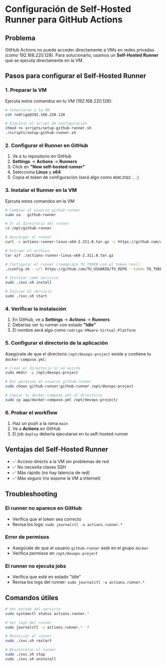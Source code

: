 # Configuración de Self-Hosted Runner para GitHub Actions

## Problema
GitHub Actions no puede acceder directamente a VMs en redes privadas (como 192.168.220.128). Para solucionarlo, usamos un **Self-Hosted Runner** que se ejecuta directamente en la VM.

## Pasos para configurar el Self-Hosted Runner

### 1. Preparar la VM

Ejecuta estos comandos en tu VM (192.168.220.128):

```bash
# Conectarse a la VM
ssh rodrigo@192.168.220.128

# Ejecutar el script de configuración
chmod +x scripts/setup-github-runner.sh
./scripts/setup-github-runner.sh
```

### 2. Configurar el Runner en GitHub

1. Ve a tu repositorio en GitHub
2. **Settings** → **Actions** → **Runners**
3. Click en **"New self-hosted runner"**
4. Selecciona **Linux** y **x64**
5. Copia el token de configuración (será algo como `AEWC2XQZ...`)

### 3. Instalar el Runner en la VM

Ejecuta estos comandos en la VM:

```bash
# Cambiar al usuario github-runner
sudo su - github-runner

# Ir al directorio del runner
cd /opt/github-runner

# Descargar el runner
curl -o actions-runner-linux-x64-2.311.0.tar.gz -L https://github.com/actions/runner/releases/download/v2.311.0/actions-runner-linux-x64-2.311.0.tar.gz

# Extraer el archivo
tar xzf ./actions-runner-linux-x64-2.311.0.tar.gz

# Configurar el runner (reemplaza TU_TOKEN con el token real)
./config.sh --url https://github.com/TU_USUARIO/TU_REPO --token TU_TOKEN

# Instalar como servicio
sudo ./svc.sh install

# Iniciar el servicio
sudo ./svc.sh start
```

### 4. Verificar la instalación

1. En GitHub, ve a **Settings** → **Actions** → **Runners**
2. Deberías ver tu runner con estado **"Idle"**
3. El nombre será algo como `rodrigo-VMware-Virtual-Platform`

### 5. Configurar el directorio de la aplicación

Asegúrate de que el directorio `/opt/devops-project` existe y contiene tu `docker-compose.yml`:

```bash
# Crear el directorio si no existe
sudo mkdir -p /opt/devops-project

# Dar permisos al usuario github-runner
sudo chown github-runner:github-runner /opt/devops-project

# Copiar tu docker-compose.yml al directorio
sudo cp app/docker-compose.yml /opt/devops-project/
```

### 6. Probar el workflow

1. Haz un push a la rama `main`
2. Ve a **Actions** en GitHub
3. El job `deploy` debería ejecutarse en tu self-hosted runner

## Ventajas del Self-Hosted Runner

- ✅ Acceso directo a la VM sin problemas de red
- ✅ No necesita claves SSH
- ✅ Más rápido (no hay latencia de red)
- ✅ Más seguro (no expone la VM a internet)

## Troubleshooting

### El runner no aparece en GitHub
- Verifica que el token sea correcto
- Revisa los logs: `sudo journalctl -u actions.runner.*`

### Error de permisos
- Asegúrate de que el usuario `github-runner` esté en el grupo `docker`
- Verifica permisos en `/opt/devops-project`

### El runner no ejecuta jobs
- Verifica que esté en estado "Idle"
- Revisa los logs del runner: `sudo journalctl -u actions.runner.*`

## Comandos útiles

```bash
# Ver estado del servicio
sudo systemctl status actions.runner.*

# Ver logs del runner
sudo journalctl -u actions.runner.* -f

# Reiniciar el runner
sudo ./svc.sh restart

# Desinstalar el runner
sudo ./svc.sh stop
sudo ./svc.sh uninstall
``` 